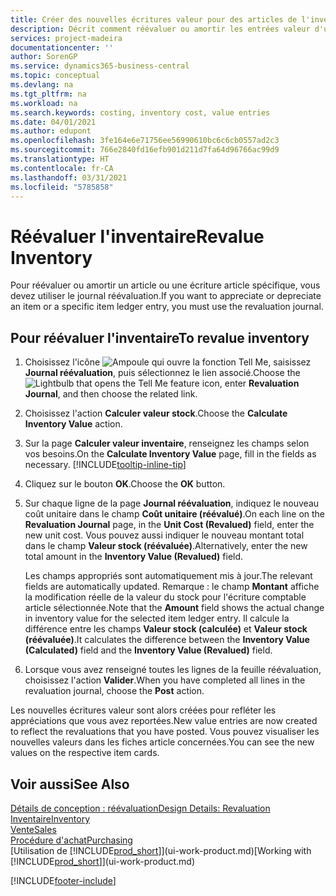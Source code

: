 ```yaml
---
title: Créer des nouvelles écritures valeur pour des articles de l'inventaire Microsoft Docs
description: Décrit comment réévaluer ou amortir les entrées valeur d'un ou de plusieurs articles dans l'inventaire en reportant leur valeur actuelle calculée.
services: project-madeira
documentationcenter: ''
author: SorenGP
ms.service: dynamics365-business-central
ms.topic: conceptual
ms.devlang: na
ms.tgt_pltfrm: na
ms.workload: na
ms.search.keywords: costing, inventory cost, value entries
ms.date: 04/01/2021
ms.author: edupont
ms.openlocfilehash: 3fe164e6e71756ee56990610bc6c6cb0557ad2c3
ms.sourcegitcommit: 766e2840fd16efb901d211d7fa64d96766ac99d9
ms.translationtype: HT
ms.contentlocale: fr-CA
ms.lasthandoff: 03/31/2021
ms.locfileid: "5785858"
---
```

# <a name="revalue-inventory"></a><span data-ttu-id="cdc88-103">Réévaluer l'inventaire</span><span class="sxs-lookup"><span data-stu-id="cdc88-103">Revalue Inventory</span></span>
<span data-ttu-id="cdc88-104">Pour réévaluer ou amortir un article ou une écriture article spécifique, vous devez utiliser le journal réévaluation.</span><span class="sxs-lookup"><span data-stu-id="cdc88-104">If you want to appreciate or depreciate an item or a specific item ledger entry, you must use the revaluation journal.</span></span>

## <a name="to-revalue-inventory"></a><span data-ttu-id="cdc88-105">Pour réévaluer l'inventaire</span><span class="sxs-lookup"><span data-stu-id="cdc88-105">To revalue inventory</span></span>
1. <span data-ttu-id="cdc88-106">Choisissez l'icône ![Ampoule qui ouvre la fonction Tell Me](media/ui-search/search_small.png "Dites-moi ce que vous voulez faire"), saisissez **Journal réévaluation**, puis sélectionnez le lien associé.</span><span class="sxs-lookup"><span data-stu-id="cdc88-106">Choose the ![Lightbulb that opens the Tell Me feature](media/ui-search/search_small.png "Tell me what you want to do") icon, enter **Revaluation Journal**, and then choose the related link.</span></span>
2. <span data-ttu-id="cdc88-107">Choisissez l'action **Calculer valeur stock**.</span><span class="sxs-lookup"><span data-stu-id="cdc88-107">Choose the **Calculate Inventory Value** action.</span></span>
3. <span data-ttu-id="cdc88-108">Sur la page **Calculer valeur inventaire**, renseignez les champs selon vos besoins.</span><span class="sxs-lookup"><span data-stu-id="cdc88-108">On the **Calculate Inventory Value** page, fill in the fields as necessary.</span></span> [!INCLUDE[tooltip-inline-tip](includes/tooltip-inline-tip_md.md)]
4. <span data-ttu-id="cdc88-109">Cliquez sur le bouton **OK**.</span><span class="sxs-lookup"><span data-stu-id="cdc88-109">Choose the **OK** button.</span></span>
5. <span data-ttu-id="cdc88-110">Sur chaque ligne de la page **Journal réévaluation**, indiquez le nouveau coût unitaire dans le champ **Coût unitaire (réévalué)**.</span><span class="sxs-lookup"><span data-stu-id="cdc88-110">On each line on the **Revaluation Journal** page, in the **Unit Cost (Revalued)** field, enter the new unit cost.</span></span> <span data-ttu-id="cdc88-111">Vous pouvez aussi indiquer le nouveau montant total dans le champ **Valeur stock (réévaluée)**.</span><span class="sxs-lookup"><span data-stu-id="cdc88-111">Alternatively, enter the new total amount in the **Inventory Value (Revalued)** field.</span></span>

    <span data-ttu-id="cdc88-112">Les champs appropriés sont automatiquement mis à jour.</span><span class="sxs-lookup"><span data-stu-id="cdc88-112">The relevant fields are automatically updated.</span></span> <span data-ttu-id="cdc88-113">Remarque : le champ **Montant** affiche la modification réelle de la valeur du stock pour l'écriture comptable article sélectionnée.</span><span class="sxs-lookup"><span data-stu-id="cdc88-113">Note that the **Amount** field shows the actual change in inventory value for the selected item ledger entry.</span></span> <span data-ttu-id="cdc88-114">Il calcule la différence entre les champs **Valeur stock (calculée)** et **Valeur stock (réévaluée)**.</span><span class="sxs-lookup"><span data-stu-id="cdc88-114">It calculates the difference between the **Inventory Value (Calculated)** field and the **Inventory Value (Revalued)** field.</span></span>
6. <span data-ttu-id="cdc88-115">Lorsque vous avez renseigné toutes les lignes de la feuille réévaluation, choisissez l'action **Valider**.</span><span class="sxs-lookup"><span data-stu-id="cdc88-115">When you have completed all lines in the revaluation journal, choose the **Post** action.</span></span>

<span data-ttu-id="cdc88-116">Les nouvelles écritures valeur sont alors créées pour refléter les appréciations que vous avez reportées.</span><span class="sxs-lookup"><span data-stu-id="cdc88-116">New value entries are now created to reflect the revaluations that you have posted.</span></span> <span data-ttu-id="cdc88-117">Vous pouvez visualiser les nouvelles valeurs dans les fiches article concernées.</span><span class="sxs-lookup"><span data-stu-id="cdc88-117">You can see the new values on the respective item cards.</span></span>

## <a name="see-also"></a><span data-ttu-id="cdc88-118">Voir aussi</span><span class="sxs-lookup"><span data-stu-id="cdc88-118">See Also</span></span>
[<span data-ttu-id="cdc88-119">Détails de conception : réévaluation</span><span class="sxs-lookup"><span data-stu-id="cdc88-119">Design Details: Revaluation</span></span>](design-details-revaluation.md)  
[<span data-ttu-id="cdc88-120">Inventaire</span><span class="sxs-lookup"><span data-stu-id="cdc88-120">Inventory</span></span>](inventory-manage-inventory.md)  
[<span data-ttu-id="cdc88-121">Vente</span><span class="sxs-lookup"><span data-stu-id="cdc88-121">Sales</span></span>](sales-manage-sales.md)  
[<span data-ttu-id="cdc88-122">Procédure d'achat</span><span class="sxs-lookup"><span data-stu-id="cdc88-122">Purchasing</span></span>](purchasing-manage-purchasing.md)  
<span data-ttu-id="cdc88-123">[Utilisation de [!INCLUDE[prod_short](includes/prod_short.md)]](ui-work-product.md)</span><span class="sxs-lookup"><span data-stu-id="cdc88-123">[Working with [!INCLUDE[prod_short](includes/prod_short.md)]](ui-work-product.md)</span></span>


[!INCLUDE[footer-include](includes/footer-banner.md)]